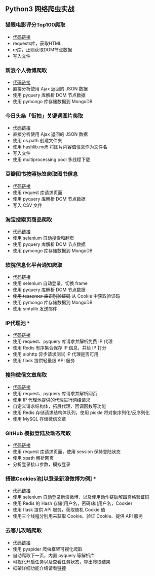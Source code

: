Python3 网络爬虫实战
------
### 猫眼电影评分Top100爬取
- [代码链接](chapter3/maoyan.py)
- requests库，获取HTML
- re库，正则获取DOM节点数据
- 写入文件

### 新浪个人微博爬取
- [代码链接](chapter6/weibo.py)
- 直接分析使用 Ajax 返回的 JSON 数据
- 使用 pyquery 库解析 DOM 节点数据
- 使用 pymongo 库存储数据到 MongoDB

### 今日头条「街拍」关键词图片爬取
- [代码链接](chapter6/jiepai.py)
- 直接分析使用 Ajax 返回的 JSON 数据
- 使用 os.path 创建文件夹
- 使用 hashlib.md5 将图片内容值信息作为文件名
- 写入文件
- 使用 multiprocessing.pool 多线程下载

### 豆瓣图书按照标签爬取图书信息
- [代码链接](chapter6/douban.py)
- 使用 request 库请求页面
- 使用 pyquery 库解析 DOM 节点数据
- 写入 CSV 文件

### 淘宝搜索页商品爬取
- [代码链接](chapter7/taobao.py)
- 使用 selenium 自动搜索和翻页
- 使用 pyquery 库解析 DOM 节点数据
- 使用 pymongo 库存储数据到 MongoDB

### 软院信息化平台通知爬取
- [代码链接](chapter8/ustc_sse/ustc_sse.py)
- 使用 selenium 自动登录，切换 frame
- 使用 pyquery 库解析 DOM 节点数据
- ~~使用 tesserocr 库识别验证码~~ 从 Cookie 中获取验证码
- 使用 pymongo 库存储数据到 MongoDB
- 使用 smtplib 发送邮件

### IP代理池 *
- [代码链接](https://github.com/gabearwin/ProxyPool)
- 使用 request、pyquery 库请求并解析免费 IP 代理
- 使用 Redis 有序集合保存 IP 信息，并给 IP 打分
- 使用 aiohttp 异步请求测试 IP 代理是否可用
- 使用 flask 提供轻量级 API 服务

### 搜狗微信文章爬取
- [代码链接](weixin/spider.py)
- 使用 request、pyquery 库请求并解析网页
- 使用 IP 代理池提供的代理进行网络请求
- 自定义请求结构体，拓展代理、回调函数等功能
- 使用 Redis 存储请求结构体队列，使用 pickle 将对象序列化/反序列化
- 使用 MySQL 存储微信文章

### GitHub 模拟登陆及动态爬取
- [代码链接](chapter10/github.py)
- 使用 request 库请求页面，使用 session 保持登陆状态
- 使用 xpath 解析网页
- 分析登录接口参数，模拟登录

### 搭建Cookies池[以登录新浪微博为例] *
- [代码链接](https://github.com/gabearwin/CookiesPool)
- 使用 selenium 自动登录新浪微博，以及使用动作链破解四宫格验证码
- 使用 Redis 的 Hash 存储(用户名，密码)和(用户名，Cookie)
- 使用 flask 提供 API 服务，获取随机 Cookie 值
- 使用三个线程分别用来获取 Cookie、验证 Cookie、提供 API 服务

### 去哪儿攻略爬取
- [代码链接](chapter12/qunar.py)
- 使用 pyspider 爬虫框架可视化爬取
- 自动爬取下一页，内置 pyquery 等解析库
- 可视化开启任务以及查看任务状态，导出爬取结果
- 框架详细功能介绍请看[链接](https://github.com/binux/pyspider)
